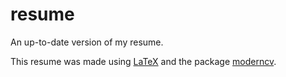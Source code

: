 # resume

An up-to-date version of my resume.

This resume was made using [LaTeX](https://www.latex-project.org/) and the package [moderncv](https://ctan.org/pkg/moderncv).